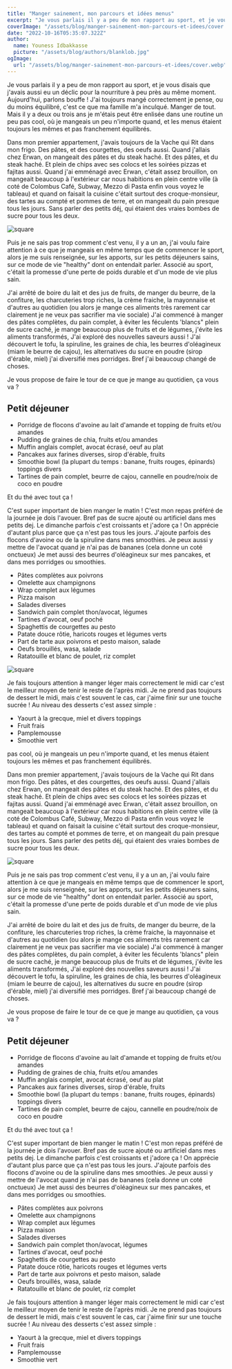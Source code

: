 ```yaml
---
title: "Manger sainement, mon parcours et idées menus"
excerpt: "Je vous parlais il y a peu de mon rapport au sport, et je vous disais que j'avais aussi eu un déclic pour la nourriture à peu près au même moment. Aujourd'hui, parlons bouffe ! J'ai toujours mangé correctement je pense, ou du moins équilibré, c'est ce que ma famille m'a inculqué."
coverImage: "/assets/blog/manger-sainement-mon-parcours-et-idees/cover.webp"
date: "2022-10-16T05:35:07.322Z"
author:
  name: Youness Idbakkasse
  picture: "/assets/blog/authors/blanklob.jpg"
ogImage:
  url: "/assets/blog/manger-sainement-mon-parcours-et-idees/cover.webp"
---
```


Je vous parlais il y a peu de mon rapport au sport, et je vous disais que j'avais aussi eu un déclic pour la nourriture à peu près au même moment. Aujourd'hui, parlons bouffe ! J'ai toujours mangé correctement je pense, ou du moins équilibré, c'est ce que ma famille m'a inculqué. Manger de tout. Mais il y a deux ou trois ans je m'étais peut être enlisée dans une routine un peu pas cool, où je mangeais un peu n'importe quand, et les menus étaient toujours les mêmes et pas franchement équilibrés.

Dans mon premier appartement, j'avais toujours de la Vache qui Rit dans mon frigo. Des pâtes, et des courgettes, des oeufs aussi.
Quand j'allais chez Erwan, on mangeait des pâtes et du steak haché. Et des pâtes, et du steak haché. Et plein de chips avec ses colocs et les soirées pizzas et fajitas aussi.
Quand j'ai emménagé avec Erwan, c'était assez brouillon, on mangeait beaucoup à l'extérieur car nous habitions en plein centre ville (à coté de Colombus Café, Subway, Mezzo di Pasta enfin vous voyez le tableau) et quand on faisait la cuisine c'était surtout des croque-monsieur, des tartes au compté et pommes de terre, et on mangeait du pain presque tous les jours. Sans parler des petits déj, qui étaient des vraies bombes de sucre pour tous les deux.

![square](https://img.hellofresh.com/f_auto,fl_lossy,q_auto,w_1310/hellofresh_website/au/cms/SEO/Australian-recipes_blog-section-3.jpg)

Puis je ne sais pas trop comment c'est venu, il y a un an, j'ai voulu faire attention à ce que je mangeais en même temps que de commencer le sport, alors je me suis renseignée, sur les apports, sur les petits déjeuners sains, sur ce mode de vie "healthy" dont on entendait parler. Associé au sport, c'était la promesse d'une perte de poids durable et d'un mode de vie plus sain.

J'ai arrêté de boire du lait et des jus de fruits, de manger du beurre, de la confiture, les charcuteries trop riches, la crème fraiche, la mayonnaise et d'autres au quotidien (ou alors je mange ces aliments très rarement car clairement je ne veux pas sacrifier ma vie sociale)
J'ai commencé à manger des pâtes complètes, du pain complet, à éviter les féculents 'blancs" plein de sucre caché, je mange beaucoup plus de fruits et de légumes, j'évite les aliments transformés,
J'ai exploré des nouvelles saveurs aussi ! J'ai découvert le tofu, la spiruline, les graines de chia, les beurres d'oléagineux (miam le beurre de cajou), les alternatives du sucre en poudre (sirop d'érable, miel) j'ai diversifié mes porridges. Bref j'ai beaucoup changé de choses.

Je vous propose de faire le tour de ce que je mange au quotidien, ça vous va ?

## Petit déjeuner

- Porridge de flocons d'avoine au lait d'amande et topping de fruits et/ou amandes
- Pudding de graines de chia, fruits et/ou amandes
- Muffin anglais complet, avocat écrasé, oeuf au plat
- Pancakes aux farines diverses, sirop d'érable, fruits
- Smoothie bowl (la plupart du temps : banane, fruits rouges, épinards) toppings divers
- Tartines de pain complet, beurre de cajou, cannelle en poudre/noix de coco en poudre

Et du thé avec tout ça !

C'est super important de bien manger le matin ! C'est mon repas préféré de la journée je dois l'avouer. Bref pas de sucre ajouté ou artificiel dans mes petits dej. Le dimanche parfois c'est croissants et j'adore ça ! On apprécie d'autant plus parce que ça n'est pas tous les jours.
J'ajoute parfois des flocons d'avoine ou de la spiruline dans mes smoothies. Je peux aussi y mettre de l'avocat quand je n'ai pas de bananes (cela donne un coté onctueux)
Je met aussi des beurres d'oléagineux sur mes pancakes, et dans mes porridges ou smoothies.

- Pâtes complètes aux poivrons
- Omelette aux champignons
- Wrap complet aux légumes
- Pizza maison
- Salades diverses
- Sandwich pain complet thon/avocat, légumes
- Tartines d'avocat, oeuf poché
- Spaghettis de courgettes au pesto
- Patate douce rôtie, haricots rouges et légumes verts
- Part de tarte aux poivrons et pesto maison, salade
- Oeufs brouillés, wasa, salade
- Ratatouille et blanc de poulet, riz complet

![square](https://img.hellofresh.com/f_auto,fl_lossy,q_auto,w_1310/hellofresh_website/au/cms/SEO/Australian-recipes_blog-section-3.jpg)

Je fais toujours attention à manger léger mais correctement le midi car c'est le meilleur moyen de tenir le reste de l'après midi. Je ne prend pas toujours de dessert le midi, mais c'est souvent le cas, car j'aime finir sur une touche sucrée !
Au niveau des desserts c'est assez simple :

- Yaourt à la grecque, miel et divers toppings
- Fruit frais
- Pamplemousse
- Smoothie vert

pas cool, où je mangeais un peu n'importe quand, et les menus étaient toujours les mêmes et pas franchement équilibrés.

Dans mon premier appartement, j'avais toujours de la Vache qui Rit dans mon frigo. Des pâtes, et des courgettes, des oeufs aussi.
Quand j'allais chez Erwan, on mangeait des pâtes et du steak haché. Et des pâtes, et du steak haché. Et plein de chips avec ses colocs et les soirées pizzas et fajitas aussi.
Quand j'ai emménagé avec Erwan, c'était assez brouillon, on mangeait beaucoup à l'extérieur car nous habitions en plein centre ville (à coté de Colombus Café, Subway, Mezzo di Pasta enfin vous voyez le tableau) et quand on faisait la cuisine c'était surtout des croque-monsieur, des tartes au compté et pommes de terre, et on mangeait du pain presque tous les jours. Sans parler des petits déj, qui étaient des vraies bombes de sucre pour tous les deux.

![square](https://img.hellofresh.com/f_auto,fl_lossy,q_auto,w_1310/hellofresh_website/au/cms/SEO/Australian-recipes_blog-section-3.jpg)

Puis je ne sais pas trop comment c'est venu, il y a un an, j'ai voulu faire attention à ce que je mangeais en même temps que de commencer le sport, alors je me suis renseignée, sur les apports, sur les petits déjeuners sains, sur ce mode de vie "healthy" dont on entendait parler. Associé au sport, c'était la promesse d'une perte de poids durable et d'un mode de vie plus sain.

J'ai arrêté de boire du lait et des jus de fruits, de manger du beurre, de la confiture, les charcuteries trop riches, la crème fraiche, la mayonnaise et d'autres au quotidien (ou alors je mange ces aliments très rarement car clairement je ne veux pas sacrifier ma vie sociale)
J'ai commencé à manger des pâtes complètes, du pain complet, à éviter les féculents 'blancs" plein de sucre caché, je mange beaucoup plus de fruits et de légumes, j'évite les aliments transformés,
J'ai exploré des nouvelles saveurs aussi ! J'ai découvert le tofu, la spiruline, les graines de chia, les beurres d'oléagineux (miam le beurre de cajou), les alternatives du sucre en poudre (sirop d'érable, miel) j'ai diversifié mes porridges. Bref j'ai beaucoup changé de choses.

Je vous propose de faire le tour de ce que je mange au quotidien, ça vous va ?

## Petit déjeuner

- Porridge de flocons d'avoine au lait d'amande et topping de fruits et/ou amandes
- Pudding de graines de chia, fruits et/ou amandes
- Muffin anglais complet, avocat écrasé, oeuf au plat
- Pancakes aux farines diverses, sirop d'érable, fruits
- Smoothie bowl (la plupart du temps : banane, fruits rouges, épinards) toppings divers
- Tartines de pain complet, beurre de cajou, cannelle en poudre/noix de coco en poudre

Et du thé avec tout ça !

C'est super important de bien manger le matin ! C'est mon repas préféré de la journée je dois l'avouer. Bref pas de sucre ajouté ou artificiel dans mes petits dej. Le dimanche parfois c'est croissants et j'adore ça ! On apprécie d'autant plus parce que ça n'est pas tous les jours.
J'ajoute parfois des flocons d'avoine ou de la spiruline dans mes smoothies. Je peux aussi y mettre de l'avocat quand je n'ai pas de bananes (cela donne un coté onctueux)
Je met aussi des beurres d'oléagineux sur mes pancakes, et dans mes porridges ou smoothies.

- Pâtes complètes aux poivrons
- Omelette aux champignons
- Wrap complet aux légumes
- Pizza maison
- Salades diverses
- Sandwich pain complet thon/avocat, légumes
- Tartines d'avocat, oeuf poché
- Spaghettis de courgettes au pesto
- Patate douce rôtie, haricots rouges et légumes verts
- Part de tarte aux poivrons et pesto maison, salade
- Oeufs brouillés, wasa, salade
- Ratatouille et blanc de poulet, riz complet

Je fais toujours attention à manger léger mais correctement le midi car c'est le meilleur moyen de tenir le reste de l'après midi. Je ne prend pas toujours de dessert le midi, mais c'est souvent le cas, car j'aime finir sur une touche sucrée !
Au niveau des desserts c'est assez simple :

- Yaourt à la grecque, miel et divers toppings
- Fruit frais
- Pamplemousse
- Smoothie vert
